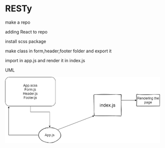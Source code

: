 # RESTy
make a repo  

adding React to repo 

install scss package 

make class in form,header,footer folder and export it 

import in app.js and render it in index.js

UML


![uml](./lab26.png)